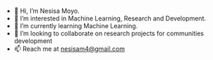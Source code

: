 - 👋 Hi, I’m Nesisa Moyo.
- 👀 I’m interested in Machine Learning, Research and Development.
- 🌱 I’m currently learning Machine Learning.
- 💞️ I’m looking to collaborate on research projects for communities development
- 📫 Reach me at nesisam4@gmail.com

<!---
Nesisa-Moyo24/Nesisa-Moyo24 is a ✨ special ✨ repository because its `README.md` (this file) appears on your GitHub profile.
You can click the Preview link to take a look at your changes.
--->
